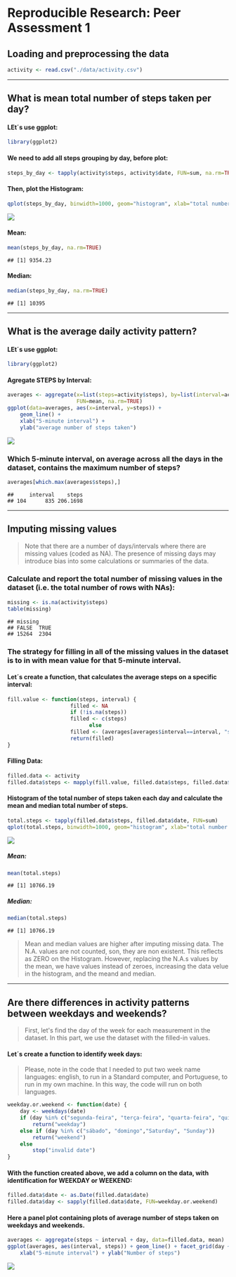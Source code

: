 # Reproducible Research: Peer Assessment 1


## Loading and preprocessing the data



```r
activity <- read.csv("./data/activity.csv")
```

***

## What is mean total number of steps taken per day?

#### LEt´s use ggplot:

```r
library(ggplot2)
```
#### We need to add all steps grouping by day, before plot:

```r
steps_by_day <- tapply(activity$steps, activity$date, FUN=sum, na.rm=TRUE)
```

#### Then, plot the Histogram:

```r
qplot(steps_by_day, binwidth=1000, geom="histogram", xlab="total number of steps taken each day", fill=I("blue"), col=I("red"))
```

![](PA1_template_files/figure-html/unnamed-chunk-3-1.png)

#### Mean:

```r
mean(steps_by_day, na.rm=TRUE)
```

```
## [1] 9354.23
```

#### Median:

```r
median(steps_by_day, na.rm=TRUE)
```

```
## [1] 10395
```


***

## What is the average daily activity pattern?
#### LEt´s use ggplot:

```r
library(ggplot2)
```

#### Agregate STEPS by Interval:

```r
averages <- aggregate(x=list(steps=activity$steps), by=list(interval=activity$interval),
                      FUN=mean, na.rm=TRUE)
ggplot(data=averages, aes(x=interval, y=steps)) +
    geom_line() +
    xlab("5-minute interval") +
    ylab("average number of steps taken")
```

![](PA1_template_files/figure-html/unnamed-chunk-7-1.png)

### Which 5-minute interval, on average across all the days in the dataset, contains the maximum number of steps?

```r
averages[which.max(averages$steps),]
```

```
##     interval    steps
## 104      835 206.1698
```

***

## Imputing missing values
> Note that there are a number of days/intervals where there are missing values (coded as NA). The presence of missing days may introduce bias into some calculations or summaries of the data.

### Calculate and report the total number of missing values in the dataset (i.e. the total number of rows with NAs):

```r
missing <- is.na(activity$steps)
table(missing)
```

```
## missing
## FALSE  TRUE 
## 15264  2304
```

### The strategy for filling in all of the missing values in the dataset is to in with mean value for that 5-minute interval.
#### Let´s create a function, that calculates the average steps on a specific interval:

```r
fill.value <- function(steps, interval) {
                    filled <- NA
                    if (!is.na(steps))
                    filled <- c(steps)
                          else
                    filled <- (averages[averages$interval==interval, "steps"])
                    return(filled)
}
```
                      
#### Filling Data:

```r
filled.data <- activity
filled.data$steps <- mapply(fill.value, filled.data$steps, filled.data$interval)
```

#### Histogram of the total number of steps taken each day and calculate the mean and median total number of steps.

```r
total.steps <- tapply(filled.data$steps, filled.data$date, FUN=sum)
qplot(total.steps, binwidth=1000, geom="histogram", xlab="total number of steps taken each day", fill=I("green"), col=I("red"))
```

![](PA1_template_files/figure-html/unnamed-chunk-11-1.png)

##### Mean:

```r
mean(total.steps)
```

```
## [1] 10766.19
```
##### Median:

```r
median(total.steps)
```

```
## [1] 10766.19
```

> Mean and median values are higher after imputing missing data. The N.A. values are not counted, son, they are non existent. This reflects as ZERO on the Histogram. However,  replacing the N.A.s values by the mean, we have values instead of zeroes, increasing the data velue in the histogram, and the meand and median.

***

## Are there differences in activity patterns between weekdays and weekends?
> First, let's find the day of the week for each measurement in the dataset. In this part, we use the dataset with the filled-in values.

#### Let´s create a function to identify week days:
> Please, note in the code that I needed to put two week name languages: english, to run in a Standard computer, and Portuguese, to run in my own machine. In this way, the code will run on both languages.


```r
weekday.or.weekend <- function(date) {
    day <- weekdays(date)
    if (day %in% c("segunda-feira", "terça-feira", "quarta-feira", "quinta-feira", "sexta-feira","Monday", "Tuesday", "Wednesday", "Thursday", "Friday"))
        return("weekday")
    else if (day %in% c("sábado", "domingo","Saturday", "Sunday"))
        return("weekend")
    else
        stop("invalid date")
}
```

#### With the function created above, we add a column on the data, with identification for WEEKDAY or WEEKEND:


```r
filled.data$date <- as.Date(filled.data$date)
filled.data$day <- sapply(filled.data$date, FUN=weekday.or.weekend)
```


#### Here a panel plot containing plots of average number of steps taken on weekdays and weekends.

```r
averages <- aggregate(steps ~ interval + day, data=filled.data, mean)
ggplot(averages, aes(interval, steps)) + geom_line() + facet_grid(day ~ .) +
    xlab("5-minute interval") + ylab("Number of steps")
```

![](PA1_template_files/figure-html/unnamed-chunk-16-1.png)
